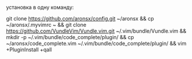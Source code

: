 установка в одну команду:

git clone https://github.com/aronsx/config.git ~/aronsx && cp ~/aronsx/.myvimrc ~ && git clone https://github.com/VundleVim/Vundle.vim.git ~/.vim/bundle/Vundle.vim && mkdir -p ~/.vim/bundle/code_complete/plugin/ && cp ~/aronsx/code_complete.vim ~/.vim/bundle/code_complete/plugin/ && vim +PluginInstall +qall
